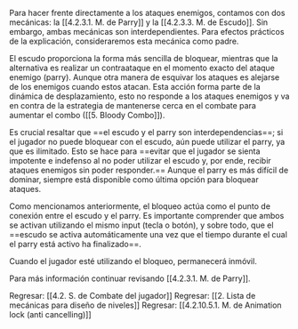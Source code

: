 
Para hacer frente directamente a los ataques enemigos, contamos con dos mecánicas: la [[4.2.3.1. M. de Parry]] y la [[4.2.3.3. M. de Escudo]]. Sin embargo, ambas mecánicas son interdependientes. Para efectos prácticos de la explicación, consideraremos esta mecánica como padre.

El escudo proporciona la forma más sencilla de bloquear, mientras que la alternativa es realizar un contraataque en el momento exacto del ataque enemigo (parry). Aunque otra manera de esquivar los ataques es alejarse de los enemigos cuando estos atacan. Esta acción forma parte de la dinámica de desplazamiento, esto no responde a los ataques enemigos y va en contra de la estrategia de mantenerse cerca en el combate para aumentar el combo ([[5. Bloody Combo]]).

Es crucial resaltar que ==el escudo y el parry son interdependencias==; si el jugador no puede bloquear con el escudo, aún puede utilizar el parry, ya que es ilimitado. Esto se hace para ==evitar que el jugador se sienta impotente e indefenso al no poder utilizar el escudo y, por ende, recibir ataques enemigos sin poder responder.== Aunque el parry es más difícil de dominar, siempre está disponible como última opción para bloquear ataques.

Como mencionamos anteriormente, el bloqueo actúa como el punto de conexión entre el escudo y el parry. Es importante comprender que ambos se activan utilizando el mismo input (tecla o botón), y sobre todo, que el ==escudo se activa automáticamente una vez que el tiempo durante el cual el parry está activo ha finalizado==. 

Cuando el jugador esté utilizando el bloqueo, permanecerá inmóvil.

Para más información continuar revisando [[4.2.3.1. M. de Parry]].


Regresar: [[4.2. S. de Combate del jugador]]
Regresar: [[2. Lista de mecánicas para diseño de niveles]]
Regresar: [[4.2.10.5.1. M. de Animation lock (anti cancelling)]]